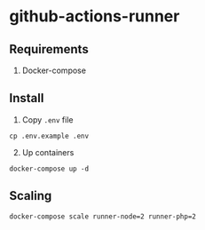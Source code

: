 # github-actions-runner

## Requirements

1. Docker-compose

## Install

1. Copy ```.env``` file

```cp .env.example .env```

2. Up containers

```docker-compose up -d```

## Scaling

```docker-compose scale runner-node=2 runner-php=2```